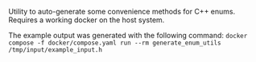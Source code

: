 Utility to auto-generate some convenience methods for C++ enums.
Requires a working docker on the host system.

The example output was generated with the following command:
	`docker compose -f docker/compose.yaml run --rm generate_enum_utils /tmp/input/example_input.h`
